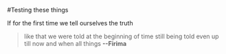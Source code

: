 #Testing these things

If for the first time we tell ourselves the truth
>like that we were told at the beginning of time still being told even up till now and when all things 
> **--Firima** 